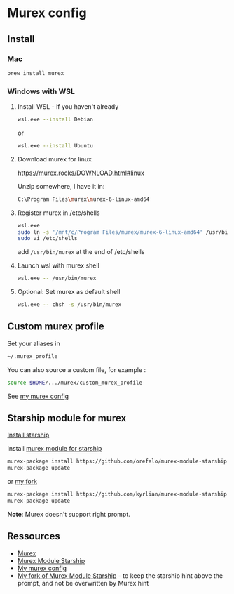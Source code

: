 # Murex config

## Install 

### Mac

```sh
brew install murex
```

### Windows with WSL

1. Install WSL - if you haven't already

	```sh
	wsl.exe --install Debian
	```

    or 

	```sh
	wsl.exe --install Ubuntu
	```

2. Download murex for linux
   
    https://murex.rocks/DOWNLOAD.html#linux

    Unzip somewhere, I have it in:

    ```sh
    C:\Program Files\murex\murex-6-linux-amd64
    ```

3. Register murex in /etc/shells 
   
    ```sh
    wsl.exe
    sudo ln -s '/mnt/c/Program Files/murex/murex-6-linux-amd64' /usr/bin/murex
    sudo vi /etc/shells
    ```
    add `/usr/bin/murex` at the end of /etc/shells

4. Launch wsl with murex shell
   
    ```sh
	wsl.exe -- /usr/bin/murex
    ```

5. Optional: Set murex as default shell 
   
    ```sh
    wsl.exe -- chsh -s /usr/bin/murex
    ```

## Custom murex profile

Set your aliases in 

```sh
~/.murex_profile
```

You can also source a custom file, for example :

```sh
source $HOME/.../murex/custom_murex_profile
```

See [my murex config](../assets/murex/custom_murex_profile)

## Starship module for murex

[Install starship](./starship.md#install)

Install [murex module for starship](https://github.com/orefalo/murex-module-starship)

```sh
murex-package install https://github.com/orefalo/murex-module-starship.git
murex-package update
```

or [my fork](https://github.com/kyrlian/murex-module-starship)

```sh
murex-package install https://github.com/kyrlian/murex-module-starship.git
murex-package update
```

**Note**: Murex doesn't support right prompt.

## Ressources

- [Murex](https://murex.rocks)
- [Murex Module Starship](https://github.com/orefalo/murex-module-starship)
- [My murex config](../assets/murex/custom_murex_profile)
- [My fork of Murex Module Starship](https://github.com/kyrlian/murex-module-starship) - to keep the starship hint above the prompt, and not be overwritten by Murex hint
